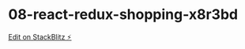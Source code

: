 # 08-react-redux-shopping-x8r3bd

[Edit on StackBlitz ⚡️](https://stackblitz.com/edit/08-react-redux-shopping-x8r3bd)